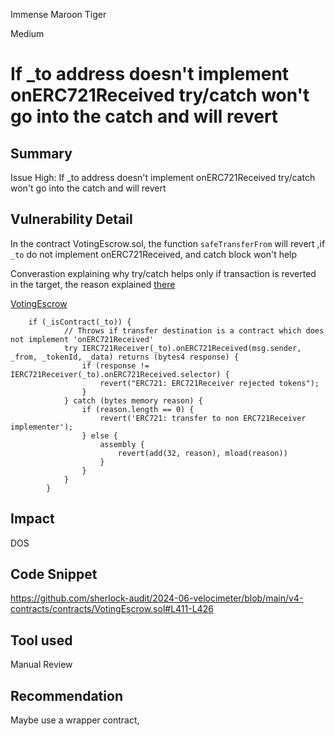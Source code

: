 Immense Maroon Tiger

Medium

# If _to address doesn't implement onERC721Received try/catch won't go into the catch and will revert

## Summary
Issue High: If _to address doesn't implement onERC721Received try/catch won't go into the catch and will revert

## Vulnerability Detail

In the contract VotingEscrow.sol, the function `safeTransferFrom` will revert ,if `_to` do not implement onERC721Received, and catch block won't help

Converastion explaining why try/catch helps only if transaction is reverted in the target, the reason explained [there](https://forum.soliditylang.org/t/call-for-feedback-the-future-of-try-catch-in-solidity/1497)
 
[VotingEscrow](https://github.com/sherlock-audit/2024-06-velocimeter/blob/main/v4-contracts/contracts/VotingEscrow.sol#L411-L426)
```solidity
    if (_isContract(_to)) {
            // Throws if transfer destination is a contract which does not implement 'onERC721Received'
            try IERC721Receiver(_to).onERC721Received(msg.sender, _from, _tokenId, _data) returns (bytes4 response) {
                if (response != IERC721Receiver(_to).onERC721Received.selector) {
                    revert("ERC721: ERC721Receiver rejected tokens");
                }
            } catch (bytes memory reason) {
                if (reason.length == 0) {
                    revert('ERC721: transfer to non ERC721Receiver implementer');
                } else {
                    assembly {
                        revert(add(32, reason), mload(reason))
                    }
                }
            }
        }
```


## Impact

DOS 

## Code Snippet

https://github.com/sherlock-audit/2024-06-velocimeter/blob/main/v4-contracts/contracts/VotingEscrow.sol#L411-L426

## Tool used
Manual Review

## Recommendation

Maybe use a wrapper contract, 
